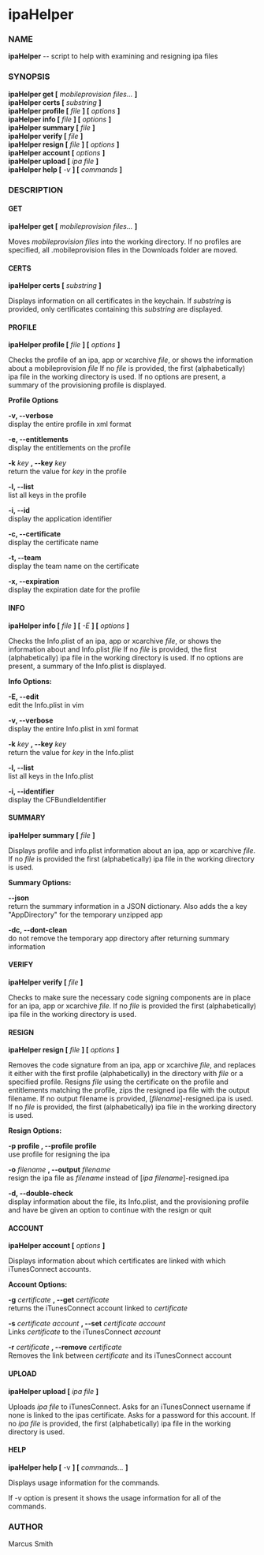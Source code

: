 ipaHelper
==========

### NAME ###

**ipaHelper** -- script to help with examining and resigning ipa files

### SYNOPSIS ###

**ipaHelper get \[** *mobileprovision files...*  **\]**  
**ipaHelper certs \[** *substring* **\]**  
**ipaHelper profile \[** *file* **\] \[** *options* **\]**  
**ipaHelper info \[** *file* **\] \[** *options* **\]**  
**ipaHelper summary \[** *file* **\]**  
**ipaHelper verify \[** *file* **\]**  
**ipaHelper resign \[** *file* **\] \[** *options* **\]**  
**ipaHelper account \[** *options* **\]**  
**ipaHelper upload \[** *ipa file* **\]**  
**ipaHelper help \[** *-v* **\] \[** *commands* **\]**

### DESCRIPTION ###
       
#### GET ####

**ipaHelper get \[** *mobileprovision files...*  **\]**

Moves *mobileprovision files* into the working directory.
If no profiles are specified, all .mobileprovision files in the Downloads folder are moved.

#### CERTS ####

**ipaHelper certs \[** *substring* **\]**

Displays information on all certificates in the keychain.
If *substring* is provided, only certificates containing this *substring* are displayed.

#### PROFILE ####

**ipaHelper profile \[** *file* **\] \[** *options* **\]**

Checks the profile of an ipa, app or xcarchive *file*, or shows the information about a mobileprovision *file*
If no *file* is provided, the first (alphabetically) ipa file in the working directory is used. If no options are present, a summary of the provisioning profile is displayed.

**Profile Options**

**-v, --verbose**  
display the entire profile in xml format

**-e, --entitlements**  
display the entitlements on the profile

**-k** *key* **, --key** *key*  
return the value for *key* in the profile

**-l, --list**  
list all keys in the profile

**-i, --id**  
display the application identifier

**-c, --certificate**  
display the certificate name

**-t, --team**  
display the team name on the certificate

**-x, --expiration**  
display the expiration date for the profile

#### INFO ####

**ipaHelper info \[** *file* **\] \[** *-E* **\] \[** *options* **\]**

Checks the Info.plist of an ipa, app or xcarchive *file*, or shows the information about and Info.plist *file*
If no *file* is provided, the first (alphabetically) ipa file in the working directory is used.
If no options are present, a summary of the Info.plist is displayed.

**Info Options:**

**-E, --edit**  
edit the Info.plist in vim

**-v, --verbose**  
display the entire Info.plist in xml format

**-k** *key* **, --key** *key*  
return the value for *key* in the Info.plist

**-l, --list**  
list all keys in the Info.plist

**-i, --identifier**  
display the CFBundleIdentifier

#### SUMMARY ####

**ipaHelper summary \[** *file* **\]**

Displays profile and info.plist information about an ipa, app or xcarchive *file*.
If no *file* is provided the first (alphabetically) ipa file in the working directory is used.

**Summary Options:**

**--json**  
return the summary information in a JSON dictionary.  Also adds the a key "AppDirectory" for the temporary unzipped app
        
**-dc, --dont-clean**  
do not remove the temporary app directory after returning summary information

#### VERIFY ####

**ipaHelper verify \[** *file* **\]**

Checks to make sure the necessary code signing components are in place for an ipa, app or xcarchive *file*.
If no *file* is provided the first (alphabetically) ipa file in the working directory is used.

#### RESIGN ####

**ipaHelper resign \[** *file* **\] \[** *options* **\]**

Removes  the  code  signature from an ipa, app or xcarchive *file*, and replaces it either with the first profile (alphabetically) in the directory with *file* or a specified profile.
Resigns *file* using the certificate on the profile and entitlements matching the profile, zips the resigned ipa file with the output filename.  If no output filename is provided, \[*filename*\]-resigned.ipa is used.
If no *file* is provided, the first (alphabetically) ipa file in the working directory is used.

**Resign Options:**

**-p profile , --profile profile**  
use profile for resigning the ipa

**-o** *filename* **, --output** *filename*  
resign the ipa file as *filename* instead of \[*ipa filename*\]-resigned.ipa

**-d, --double-check**  
display information about the file, its Info.plist, and the provisioning profile and have be given an option to continue with the resign or quit

#### ACCOUNT ####

**ipaHelper account \[** *options* **\]**

Displays information about which certificates are linked with which iTunesConnect accounts.

**Account Options:**

**-g** *certificate* **, --get** *certificate*  
returns the iTunesConnect account linked to *certificate*

**-s** *certificate account* **, --set** *certificate account*  
Links *certificate* to the iTunesConnect *account*

**-r** *certificate* **, --remove** *certificate*  
Removes the link between *certificate* and its iTunesConnect account

#### UPLOAD ####

**ipaHelper upload \[** *ipa file* **\]**

Uploads *ipa file* to iTunesConnect.  Asks for an iTunesConnect username if none is linked to the ipas certificate. Asks for a password for this account.  If no *ipa file* is provided, the first (alphabetically) ipa file in the working directory is used.

#### HELP ####

**ipaHelper help \[** -v **\] \[** *commands...*  **\]**

Displays usage information for the commands.

If *-v* option is present it shows the usage information for all of the commands.

### AUTHOR ###

Marcus Smith
